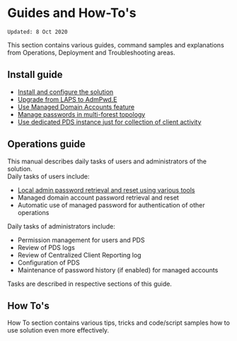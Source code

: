 # Guides and How-To's
`Updated: 8 Oct 2020`

This section contains various guides, command samples and explanations from Operations, Deployment and Troubleshooting areas.

## Install guide
* [Install and configure the solution](Guides/Operations/Admin/Install.md)
* [Upgrade from LAPS to AdmPwd.E](Guides/Operations/Admin/LAPS-Upgrade.md)
* [Use Managed Domain Accounts feature](Guides/Operations/HowTo/Managed-Domain-Accounts.md)
* [Manage passwords in multi-forest topology](Guides/Operations/HowTo/Multi-Forest.md)
* [Use dedicated PDS instance just for collection of client activity](Guides/Operations/HowTo/PDS-for-reporting.md)

## Operations guide
This manual describes daily tasks of users and administrators of the solution.  
Daily tasks of users include:
* [Local admin password retrieval and reset using various tools](Guides/Operations/User/Local-Admin-Passwords.md)
* Managed domain account password retrieval and reset
* Automatic use of managed password for authentication of other operations

Daily tasks of administrators include:
* Permission management for users and PDS
* Review of PDS logs
* Review of Centralized Client Reporting log
* Configuration of PDS
* Maintenance of password history (if enabled) for managed accounts

Tasks are described in respective sections of this guide.

## How To's
How To section contains various tips, tricks and code/script samples how to use solution even more effectively.
